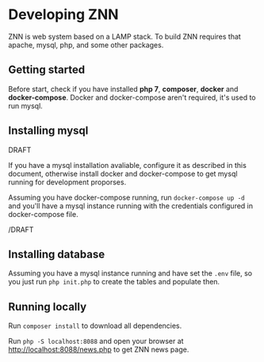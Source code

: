 # Developing ZNN

ZNN is web system based on a LAMP stack. To build ZNN requires that apache, mysql, php, and some other packages.

## Getting started

Before start, check if you have installed **php 7**, **composer**, **docker** and **docker-compose**. Docker and docker-compose aren't required, it's used to run mysql.

## Installing mysql

DRAFT

If you have a mysql installation avaliable, configure it as described in this document, otherwise install docker and docker-compose to get mysql running for development proporses.

Assuming you have docker-compose running, run `docker-compose up -d` and you'll have a mysql instance running with the credentials configured in docker-compose file.

/DRAFT

## Installing database

Assuming you have a mysql instance running and have set the `.env` file, so you just run `php init.php` to create the tables and populate then.

## Running locally

Run `composer install` to download all dependencies.

Run `php -S localhost:8088` and open your browser at [http://localhost:8088/news.php](http://localhost:8088/news.php) to get ZNN news page.